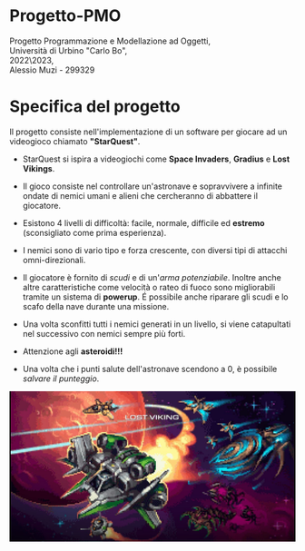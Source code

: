 # Progetto-PMO
Progetto Programmazione e Modellazione ad Oggetti,   
Università di Urbino "Carlo Bo",   
2022\2023,   
Alessio Muzi - 299329

# Specifica del progetto
Il progetto consiste nell'implementazione di un software per giocare ad un videogioco chiamato **"StarQuest"**.

- StarQuest si ispira a videogiochi come **Space Invaders**, **Gradius** e **Lost Vikings**.

- Il gioco consiste nel controllare un'astronave e sopravvivere a infinite ondate di nemici umani e alieni che cercheranno di abbattere il giocatore.

- Esistono 4 livelli di difficoltà: facile, normale, difficile ed **estremo** (sconsigliato come prima esperienza).

- I nemici sono di vario tipo e forza crescente, con diversi tipi di attacchi omni-direzionali.

- Il giocatore è fornito di *scudi* e di un'*arma potenziabile*. Inoltre anche altre caratteristiche come velocità o rateo di fuoco sono migliorabili tramite un sistema di **powerup**. É possibile anche riparare gli scudi e lo scafo della nave durante una missione.

- Una volta sconfitti tutti i nemici generati in un livello, si viene catapultati nel successivo con nemici sempre più forti.

- Attenzione agli **asteroidi!!!**

- Una volta che i punti salute dell'astronave scendono a 0, è possibile *salvare il punteggio*.

<p>
  <center>
<img src="https://github.com/AlessioMuzi/Progetto-PMO/blob/main/lost-vikings.JPG" alt="lost-vikings" width="800"/>
  </center>
</p>
